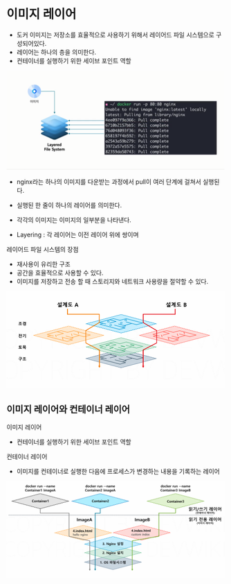 # 이미지 레이어
- 도커 이미지는 저장소를 효율적으로 사용하기 위해서 레이어드 파일 시스템으로 구성되어있다.
- 레이어는 하나의 층을 의미한다.
- 컨테이너를 실행하기 위한 세이브 포인트 역할

![이미지 레이어](<./images/이미지_레이어.png>)
- nginx라는 하나의 이미지를 다운받는 과정에서 pull이 여러 단계에 걸쳐서 실행된다.
- 실행된 한 줄이 하나의 레이어를 의미한다.
- 각각의 이미지는 이미지의 일부분을 나타낸다.

- Layering : 각 레이어는 이전 레이어 위에 쌍이며

레이어드 파일 시스템의 장점
- 재사용이 유리한 구조
- 공간을 효율적으로 사용할 수 있다.
- 이미지를 저장하고 전송 할 때 스토리지와 네트워크 사용량을 절약할 수 있다.

![이미지 레이어 예시](<./images/이미지_레이어_예시.png>)

## 이미지 레이어와 컨테이너 레이어
이미지 레이어
- 컨테이너를 실행하기 위한 세이브 포인트 역할

컨테이너 레이어
- 이미지를 컨테이너로 실행한 다음에 프로세스가 변경하는 내용을 기록하는 레이어

![이미지 레이어와 컨테이너 레이어](<./images/이미지_레이어_컨테이너_레이어.png>)

